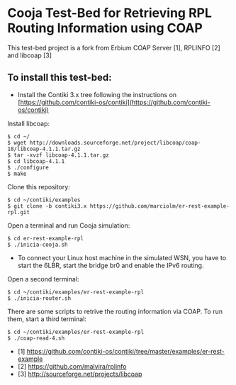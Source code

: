 
Cooja Test-Bed for Retrieving RPL Routing Information using COAP
================================================================

This test-bed project is a fork from Erbium COAP Server [1], RPLINFO [2]  and libcoap [3]

To install this test-bed: 
-------------------------
- Install the Contiki 3.x tree following the instructions on [https://github.com/contiki-os/contiki](https://github.com/contiki-os/contiki) 

Install libcoap:

	$ cd ~/
	$ wget http://downloads.sourceforge.net/project/libcoap/coap-18/libcoap-4.1.1.tar.gz 
	$ tar -xvzf libcoap-4.1.1.tar.gz
	$ cd libcoap-4.1.1
	$ ./configure
	$ make

Clone this repository:

	$ cd ~/contiki/examples
	$ git clone -b contiki3.x https://github.com/marciolm/er-rest-example-rpl.git 

Open a terminal and run Cooja simulation:

	$ cd er-rest-example-rpl
	$ ./inicia-cooja.sh 

* To connect your Linux host machine in the simulated WSN, you have to start the 6LBR, start the bridge br0 and enable the IPv6 routing.

Open a second terminal:

	$ cd ~/contiki/examples/er-rest-example-rpl
	$ ./inicia-router.sh

There are some scripts to retrive the routing information via COAP. To run them, start a third terminal:

	$ cd ~/contiki/examples/er-rest-example-rpl
	$ ./coap-read-4.sh

* [1] https://github.com/contiki-os/contiki/tree/master/examples/er-rest-example
* [2] https://github.com/malvira/rplinfo
* [3] http://sourceforge.net/projects/libcoap
